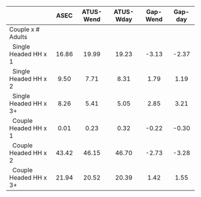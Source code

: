 
|                      |         ASEC |    ATUS-Wend |    ATUS-Wday |     Gap-Wend |      Gap-day |
| -------------------- | :----------: | :----------: | :----------: | :----------: | :----------: |
| Couple x # Adults    |              |              |              |              |              |
| &nbsp;&nbsp;Single Headed HH x 1 |        16.86 |        19.99 |        19.23 |        -3.13 |        -2.37 |
| &nbsp;&nbsp;Single Headed HH x 2 |         9.50 |         7.71 |         8.31 |         1.79 |         1.19 |
| &nbsp;&nbsp;Single Headed HH x 3+ |         8.26 |         5.41 |         5.05 |         2.85 |         3.21 |
| &nbsp;&nbsp;Couple Headed HH x 1 |         0.01 |         0.23 |         0.32 |        -0.22 |        -0.30 |
| &nbsp;&nbsp;Couple Headed HH x 2 |        43.42 |        46.15 |        46.70 |        -2.73 |        -3.28 |
| &nbsp;&nbsp;Couple Headed HH x 3+ |        21.94 |        20.52 |        20.39 |         1.42 |         1.55 |

